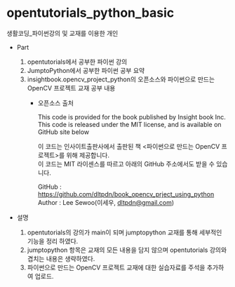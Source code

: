 # opentutorials_python_basic
생활코딩_파이썬강의 및 교재를 이용한 개인 

- Part  
  1. opentutorials에서 공부한 파이썬 강의
  2. JumptoPython에서 공부한 파이썬 공부 요약 
  3. insightbook.opencv_project_python의 오픈소스와 파이썬으로 만드는 OpenCV 프로젝트 교재 공부 내용
     - 오픈소스 출처  

        This code is provided for the book <OpenCV Project using Python> published by Insight book Inc.     
        This code is released under the MIT license, and is available on GitHub site below  

        이 코드는 인사이트출판사에서 출판된 책 <파이썬으로 만드는 OpenCV 프로젝트>를 위해 제공합니다.  
        이 코드는 MIT 라이센스를 따르고 아래의 GitHub 주소에서도 받을 수 있습니다.  

        GitHub : https://github.com/dltpdn/book_opencv_prject_using_python  
        Author : Lee Sewoo(이세우, dltpdn@gmail.com)  
    

- 설명  
  1. opentutorials의 강의가 main이 되며 jumptopython 교재를 통해 세부적인 기능을 정리 하였다.
  2. jumptopython 항목은 교재의 모든 내용을 담지 않으며 opentutorials 강의와 겹치는 내용은 생략하였다.
  3. 파이썬으로 만드는 OpenCV 프로젝트 교재에 대한 실습자료를 주석을 추가하여 업로드.
